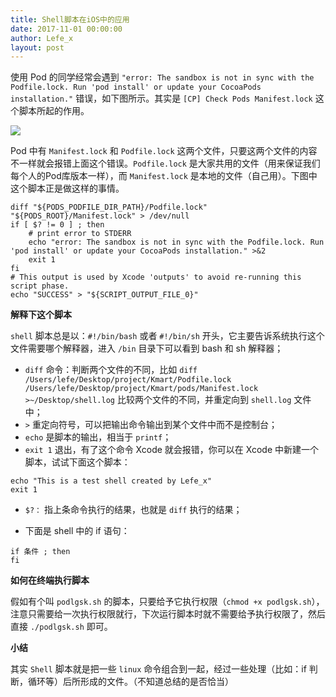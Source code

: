 ```yaml
---
title: Shell脚本在iOS中的应用
date: 2017-11-01 00:00:00
author: Lefe_x
layout: post
---
```


使用 Pod 的同学经常会遇到 `"error: The sandbox is not in sync with the Podfile.lock. Run 'pod install' or update your CocoaPods installation."` 错误，如下图所示。其实是 `[CP] Check Pods Manifest.lock` 这个脚本所起的作用。

![](https://github.com/southpeak/iOS-tech-set/blob/master/images/2017/11/5-1.PNG?raw=true)

Pod 中有 `Manifest.lock` 和 `Podfile.lock` 这两个文件，只要这两个文件的内容不一样就会报错上面这个错误。`Podfile.lock` 是大家共用的文件（用来保证我们每个人的Pod库版本一样），而 `Manifest.lock` 是本地的文件（自己用）。下图中这个脚本正是做这样的事情。

```shell
diff "${PODS_PODFILE_DIR_PATH}/Podfile.lock" "${PODS_ROOT}/Manifest.lock" > /dev/null
if [ $? != 0 ] ; then
    # print error to STDERR
    echo "error: The sandbox is not in sync with the Podfile.lock. Run 'pod install' or update your CocoaPods installation." >&2
    exit 1
fi
# This output is used by Xcode 'outputs' to avoid re-running this script phase.
echo "SUCCESS" > "${SCRIPT_OUTPUT_FILE_0}"

```

**解释下这个脚本**

`shell` 脚本总是以：`#!/bin/bash` 或者 `#!/bin/sh` 开头，它主要告诉系统执行这个文件需要哪个解释器，进入 `/bin` 目录下可以看到 bash 和 sh 解释器；

- `diff` 命令：判断两个文件的不同，比如 `diff /Users/lefe/Desktop/project/Kmart/Podfile.lock /Users/lefe/Desktop/project/Kmart/pods/Manifest.lock >~/Desktop/shell.log` 比较两个文件的不同，并重定向到 `shell.log` 文件中；
- `>` 重定向符号，可以把输出命令输出到某个文件中而不是控制台；
- `echo` 是脚本的输出，相当于 `printf`；
- `exit 1` 退出，有了这个命令 Xcode 就会报错，你可以在 Xcode 中新建一个脚本，试试下面这个脚本：

```shell
echo "This is a test shell created by Lefe_x"
exit 1
```

- `$?：` 指上条命令执行的结果，也就是 `diff` 执行的结果；

- 下面是 shell 中的 if 语句：

```shell
if 条件 ; then
fi
```

**如何在终端执行脚本**

假如有个叫 `podlgsk.sh` 的脚本，只要给予它执行权限（`chmod +x podlgsk.sh`），注意只需要给一次执行权限就行，下次运行脚本时就不需要给予执行权限了，然后直接 `./podlgsk.sh` 即可。

**小结**

其实 `Shell` 脚本就是把一些 `linux` 命令组合到一起，经过一些处理（比如：if 判断，循环等）后所形成的文件。（不知道总结的是否恰当）
